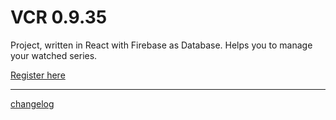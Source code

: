 # VCR 0.9.35

Project, written in React with Firebase as Database.
Helps you to manage your watched series.

[Register here](http://tv.slyox.de/)

---

[changelog](https://github.com/Sly321/vcr/blob/master/changelog.md)